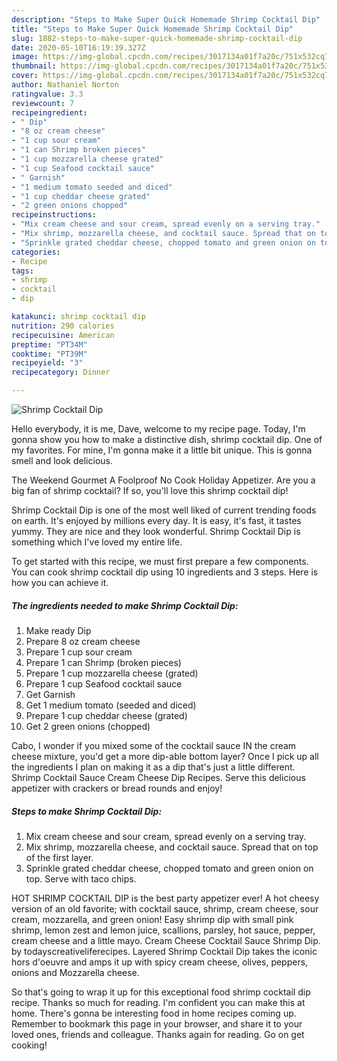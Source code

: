 ```yaml
---
description: "Steps to Make Super Quick Homemade Shrimp Cocktail Dip"
title: "Steps to Make Super Quick Homemade Shrimp Cocktail Dip"
slug: 1882-steps-to-make-super-quick-homemade-shrimp-cocktail-dip
date: 2020-05-10T16:19:39.327Z
image: https://img-global.cpcdn.com/recipes/3017134a01f7a20c/751x532cq70/shrimp-cocktail-dip-recipe-main-photo.jpg
thumbnail: https://img-global.cpcdn.com/recipes/3017134a01f7a20c/751x532cq70/shrimp-cocktail-dip-recipe-main-photo.jpg
cover: https://img-global.cpcdn.com/recipes/3017134a01f7a20c/751x532cq70/shrimp-cocktail-dip-recipe-main-photo.jpg
author: Nathaniel Norton
ratingvalue: 3.3
reviewcount: 7
recipeingredient:
- " Dip"
- "8 oz cream cheese"
- "1 cup sour cream"
- "1 can Shrimp broken pieces"
- "1 cup mozzarella cheese grated"
- "1 cup Seafood cocktail sauce"
- " Garnish"
- "1 medium tomato seeded and diced"
- "1 cup cheddar cheese grated"
- "2 green onions chopped"
recipeinstructions:
- "Mix cream cheese and sour cream, spread evenly on a serving tray."
- "Mix shrimp, mozzarella cheese, and cocktail sauce. Spread that on top of the first layer."
- "Sprinkle grated cheddar cheese, chopped tomato and green onion on top. Serve with taco chips."
categories:
- Recipe
tags:
- shrimp
- cocktail
- dip

katakunci: shrimp cocktail dip 
nutrition: 290 calories
recipecuisine: American
preptime: "PT34M"
cooktime: "PT39M"
recipeyield: "3"
recipecategory: Dinner

---
```



![Shrimp Cocktail Dip](https://img-global.cpcdn.com/recipes/3017134a01f7a20c/751x532cq70/shrimp-cocktail-dip-recipe-main-photo.jpg)

Hello everybody, it is me, Dave, welcome to my recipe page. Today, I'm gonna show you how to make a distinctive dish, shrimp cocktail dip. One of my favorites. For mine, I'm gonna make it a little bit unique. This is gonna smell and look delicious.

The Weekend Gourmet A Foolproof No Cook Holiday Appetizer. Are you a big fan of shrimp cocktail? If so, you&#39;ll love this shrimp cocktail dip!

Shrimp Cocktail Dip is one of the most well liked of current trending foods on earth. It's enjoyed by millions every day. It is easy, it's fast, it tastes yummy. They are nice and they look wonderful. Shrimp Cocktail Dip is something which I've loved my entire life.


To get started with this recipe, we must first prepare a few components. You can cook shrimp cocktail dip using 10 ingredients and 3 steps. Here is how you can achieve it.

<!--inarticleads1-->

##### The ingredients needed to make Shrimp Cocktail Dip:

1. Make ready  Dip
1. Prepare 8 oz cream cheese
1. Prepare 1 cup sour cream
1. Prepare 1 can Shrimp (broken pieces)
1. Prepare 1 cup mozzarella cheese (grated)
1. Prepare 1 cup Seafood cocktail sauce
1. Get  Garnish
1. Get 1 medium tomato (seeded and diced)
1. Prepare 1 cup cheddar cheese (grated)
1. Get 2 green onions (chopped)


Cabo, I wonder if you mixed some of the cocktail sauce IN the cream cheese mixture, you&#39;d get a more dip-able bottom layer? Once I pick up all the ingredients I plan on making it as a dip that&#39;s just a little different. Shrimp Cocktail Sauce Cream Cheese Dip Recipes. Serve this delicious appetizer with crackers or bread rounds and enjoy! 

<!--inarticleads2-->

##### Steps to make Shrimp Cocktail Dip:

1. Mix cream cheese and sour cream, spread evenly on a serving tray.
1. Mix shrimp, mozzarella cheese, and cocktail sauce. Spread that on top of the first layer.
1. Sprinkle grated cheddar cheese, chopped tomato and green onion on top. Serve with taco chips.


HOT SHRIMP COCKTAIL DIP is the best party appetizer ever! A hot cheesy version of an old favorite; with cocktail sauce, shrimp, cream cheese, sour cream, mozzarella, and green onion! Easy shrimp dip with small pink shrimp, lemon zest and lemon juice, scallions, parsley, hot sauce, pepper, cream cheese and a little mayo. Cream Cheese Cocktail Sauce Shrimp Dip. by todayscreativeliferecipes. Layered Shrimp Cocktail Dip takes the iconic hors d&#39;oeuvre and amps it up with spicy cream cheese, olives, peppers, onions and Mozzarella cheese. 

So that's going to wrap it up for this exceptional food shrimp cocktail dip recipe. Thanks so much for reading. I'm confident you can make this at home. There's gonna be interesting food in home recipes coming up. Remember to bookmark this page in your browser, and share it to your loved ones, friends and colleague. Thanks again for reading. Go on get cooking!
